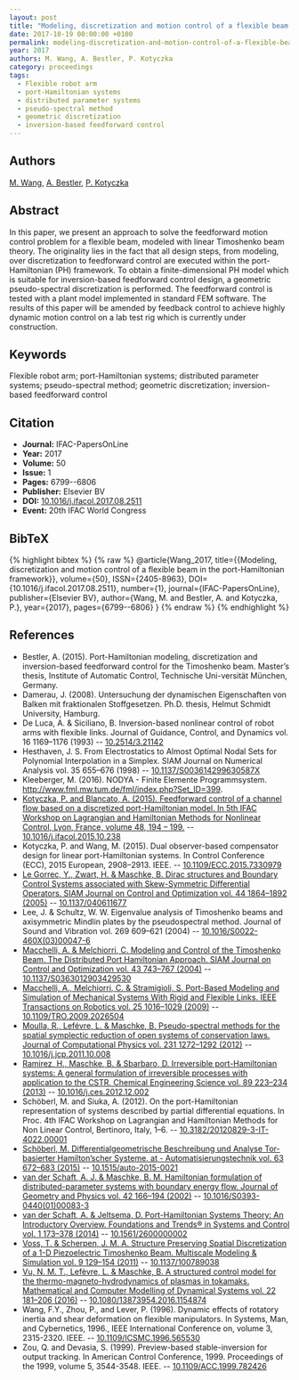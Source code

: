 ```yaml
---
layout: post
title: "Modeling, discretization and motion control of a flexible beam in the port-Hamiltonian framework"
date: 2017-10-19 00:00:00 +0100
permalink: modeling-discretization-and-motion-control-of-a-flexible-beam-in-the-port-hamiltonian-framework
year: 2017
authors: M. Wang, A. Bestler, P. Kotyczka
category: proceedings
tags:
  - Flexible robot arm
  - port-Hamiltonian systems
  - distributed parameter systems
  - pseudo-spectral method
  - geometric discretization
  - inversion-based feedforward control
---
```

 
## Authors
[M. Wang](authors/mei_wang), [A. Bestler](authors/a_bestler), [P. Kotyczka](authors/paul_kotyczka)
 
## Abstract
In this paper, we present an approach to solve the feedforward motion control problem for a flexible beam, modeled with linear Timoshenko beam theory. The originality lies in the fact that all design steps, from modeling, over discretization to feedforward control are executed within the port-Hamiltonian (PH) framework. To obtain a finite-dimensional PH model which is suitable for inversion-based feedforward control design, a geometric pseudo-spectral discretization is performed. The feedforward control is tested with a plant model implemented in standard FEM software. The results of this paper will be amended by feedback control to achieve highly dynamic motion control on a lab test rig which is currently under construction.
 
## Keywords
Flexible robot arm; port-Hamiltonian systems; distributed parameter systems; pseudo-spectral method; geometric discretization; inversion-based feedforward control
 
## Citation
- **Journal:** IFAC-PapersOnLine
- **Year:** 2017
- **Volume:** 50
- **Issue:** 1
- **Pages:** 6799--6806
- **Publisher:** Elsevier BV
- **DOI:** [10.1016/j.ifacol.2017.08.2511](https://doi.org/10.1016/j.ifacol.2017.08.2511)
- **Event:** 20th IFAC World Congress
 
## BibTeX
{% highlight bibtex %}
{% raw %}
@article{Wang_2017,
  title={{Modeling, discretization and motion control of a flexible beam in the port-Hamiltonian framework}},
  volume={50},
  ISSN={2405-8963},
  DOI={10.1016/j.ifacol.2017.08.2511},
  number={1},
  journal={IFAC-PapersOnLine},
  publisher={Elsevier BV},
  author={Wang, M. and Bestler, A. and Kotyczka, P.},
  year={2017},
  pages={6799--6806}
}
{% endraw %}
{% endhighlight %}
 
## References
- Bestler, A. (2015). Port-Hamiltonian modeling, discretization and inversion-based feedforward control for the Timoshenko beam. Master’s thesis, Institute of Automatic Control, Technische Uni-versität München, Germany.
- Damerau, J. (2008). Untersuchung der dynamischen Eigenschaften von Balken mit fraktionalen Stoffgesetzen. Ph.D. thesis, Helmut Schmidt University, Hamburg.
- De Luca, A. & Siciliano, B. Inversion-based nonlinear control of robot arms with flexible links. Journal of Guidance, Control, and Dynamics vol. 16 1169–1176 (1993) -- [10.2514/3.21142](https://doi.org/10.2514/3.21142)
- Hesthaven, J. S. From Electrostatics to Almost Optimal Nodal Sets for Polynomial Interpolation in a Simplex. SIAM Journal on Numerical Analysis vol. 35 655–676 (1998) -- [10.1137/S003614299630587X](https://doi.org/10.1137/S003614299630587X)
- Kleeberger, M. (2016). NODYA - Finite Elemente Programmsystem. http://www.fml.mw.tum.de/fml/index.php?Set_ID=399.
- [Kotyczka, P. and Blancato, A. (2015). Feedforward control of a channel flow based on a discretized port-Hamiltonian model. In 5th IFAC Workshop on Lagrangian and Hamiltonian Methods for Nonlinear Control, Lyon, France, volume 48, 194 – 199.](feedforward-control-of-a-channel-flow-based-on-a-discretized-port-hamiltonian-model) -- [10.1016/j.ifacol.2015.10.238](https://doi.org/10.1016/j.ifacol.2015.10.238)
- Kotyczka, P. and Wang, M. (2015). Dual observer-based compensator design for linear port-Hamiltonian systems. In Control Conference (ECC), 2015 European, 2908–2913. IEEE. -- [10.1109/ECC.2015.7330979](https://doi.org/10.1109/ECC.2015.7330979)
- [Le Gorrec, Y., Zwart, H. & Maschke, B. Dirac structures and Boundary Control Systems associated with Skew-Symmetric Differential Operators. SIAM Journal on Control and Optimization vol. 44 1864–1892 (2005)](dirac-structures-and-boundary-control-systems-associated-with-skew-symmetric-differential-operators) -- [10.1137/040611677](https://doi.org/10.1137/040611677)
- Lee, J. & Schultz, W. W. Eigenvalue analysis of Timoshenko beams and axisymmetric Mindlin plates by the pseudospectral method. Journal of Sound and Vibration vol. 269 609–621 (2004) -- [10.1016/S0022-460X(03)00047-6](https://doi.org/10.1016/S0022-460X(03)00047-6)
- [Macchelli, A. & Melchiorri, C. Modeling and Control of the Timoshenko Beam. The Distributed Port Hamiltonian Approach. SIAM Journal on Control and Optimization vol. 43 743–767 (2004)](modeling-and-control-of-the-timoshenko-beam-the-distributed-port-hamiltonian-approach) -- [10.1137/S0363012903429530](https://doi.org/10.1137/S0363012903429530)
- [Macchelli, A., Melchiorri, C. & Stramigioli, S. Port-Based Modeling and Simulation of Mechanical Systems With Rigid and Flexible Links. IEEE Transactions on Robotics vol. 25 1016–1029 (2009)](port-based-modeling-and-simulation-of-mechanical-systems-with-rigid-and-flexible-links) -- [10.1109/TRO.2009.2026504](https://doi.org/10.1109/TRO.2009.2026504)
- [Moulla, R., Lefévre, L. & Maschke, B. Pseudo-spectral methods for the spatial symplectic reduction of open systems of conservation laws. Journal of Computational Physics vol. 231 1272–1292 (2012)](pseudo-spectral-methods-for-the-spatial-symplectic-reduction-of-open-systems-of-conservation-laws) -- [10.1016/j.jcp.2011.10.008](https://doi.org/10.1016/j.jcp.2011.10.008)
- [Ramirez, H., Maschke, B. & Sbarbaro, D. Irreversible port-Hamiltonian systems: A general formulation of irreversible processes with application to the CSTR. Chemical Engineering Science vol. 89 223–234 (2013)](irreversible-port-hamiltonian-systems-a-general-formulation-of-irreversible-processes-with-application-to-the-cstr) -- [10.1016/j.ces.2012.12.002](https://doi.org/10.1016/j.ces.2012.12.002)
- Schöberl, M. and Siuka, A. (2012). On the port-Hamiltonian representation of systems described by partial differential equations. In Proc. 4th IFAC Workshop on Lagrangian and Hamiltonian Methods for Non Linear Control, Bertinoro, Italy, 1–6. -- [10.3182/20120829-3-IT-4022.00001](https://doi.org/10.3182/20120829-3-IT-4022.00001)
- [Schöberl, M. Differentialgeometrische Beschreibung und Analyse Tor-basierter Hamilton’scher Systeme. at - Automatisierungstechnik vol. 63 672–683 (2015)](differentialgeometrische-beschreibung-und-analyse-tor-basierter-hamilton-scher-systeme) -- [10.1515/auto-2015-0021](https://doi.org/10.1515/auto-2015-0021)
- [van der Schaft, A. J. & Maschke, B. M. Hamiltonian formulation of distributed-parameter systems with boundary energy flow. Journal of Geometry and Physics vol. 42 166–194 (2002)](hamiltonian-formulation-of-distributed-parameter-systems-with-boundary-energy-flow) -- [10.1016/S0393-0440(01)00083-3](https://doi.org/10.1016/S0393-0440(01)00083-3)
- [van der Schaft, A. & Jeltsema, D. Port-Hamiltonian Systems Theory: An Introductory Overview. Foundations and Trends® in Systems and Control vol. 1 173–378 (2014)](port-hamiltonian-systems-theory-an-introductory-overview-journal) -- [10.1561/2600000002](https://doi.org/10.1561/2600000002)
- [Voss, T. & Scherpen, J. M. A. Structure Preserving Spatial Discretization of a 1-D Piezoelectric Timoshenko Beam. Multiscale Modeling &amp; Simulation vol. 9 129–154 (2011)](structure-preserving-spatial-discretization-of-a-1-d-piezoelectric-timoshenko-beam) -- [10.1137/100789038](https://doi.org/10.1137/100789038)
- [Vu, N. M. T., Lefèvre, L. & Maschke, B. A structured control model for the thermo-magneto-hydrodynamics of plasmas in tokamaks. Mathematical and Computer Modelling of Dynamical Systems vol. 22 181–206 (2016)](a-structured-control-model-for-the-thermo-magneto-hydrodynamics-of-plasmas-in-tokamaks) -- [10.1080/13873954.2016.1154874](https://doi.org/10.1080/13873954.2016.1154874)
- Wang, F.Y., Zhou, P., and Lever, P. (1996). Dynamic effects of rotatory inertia and shear deformation on flexible manipulators. In Systems, Man, and Cybernetics, 1996., IEEE International Conference on, volume 3, 2315-2320. IEEE. -- [10.1109/ICSMC.1996.565530](https://doi.org/10.1109/ICSMC.1996.565530)
- Zou, Q. and Devasia, S. (1999). Preview-based stable-inversion for output tracking. In American Control Conference, 1999. Proceedings of the 1999, volume 5, 3544-3548. IEEE. -- [10.1109/ACC.1999.782426](https://doi.org/10.1109/ACC.1999.782426)

